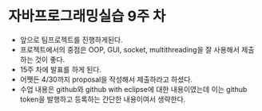 # 자바프로그래밍실습 9주 차

- 앞으로 팀프로젝트를 진행하게된다.
- 프로젝트에서의 중점은 OOP, GUI, socket, multithreading을 잘 사용해서 제출하는 것이 좋다.
- 15주 차에 발표를 하게 된다.
- 어쨋든 4/30까지 proposal을 작성해서 제출하라고 하셨다.
- 수업 내용은 github와 github with eclipse에 대한 내용이였는데 이는 github token을 발행하고 등록하는 간단한 내용이여서 생략한다.

